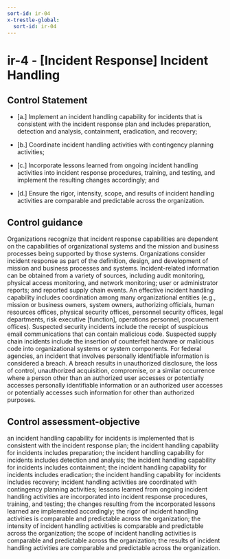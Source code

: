 ```yaml
---
sort-id: ir-04
x-trestle-global:
  sort-id: ir-04
---
```


# ir-4 - \[Incident Response\] Incident Handling

## Control Statement

- \[a.\] Implement an incident handling capability for incidents that is consistent with the incident response plan and includes preparation, detection and analysis, containment, eradication, and recovery;

- \[b.\] Coordinate incident handling activities with contingency planning activities;

- \[c.\] Incorporate lessons learned from ongoing incident handling activities into incident response procedures, training, and testing, and implement the resulting changes accordingly; and

- \[d.\] Ensure the rigor, intensity, scope, and results of incident handling activities are comparable and predictable across the organization.

## Control guidance

Organizations recognize that incident response capabilities are dependent on the capabilities of organizational systems and the mission and business processes being supported by those systems. Organizations consider incident response as part of the definition, design, and development of mission and business processes and systems. Incident-related information can be obtained from a variety of sources, including audit monitoring, physical access monitoring, and network monitoring; user or administrator reports; and reported supply chain events. An effective incident handling capability includes coordination among many organizational entities (e.g., mission or business owners, system owners, authorizing officials, human resources offices, physical security offices, personnel security offices, legal departments, risk executive [function], operations personnel, procurement offices). Suspected security incidents include the receipt of suspicious email communications that can contain malicious code. Suspected supply chain incidents include the insertion of counterfeit hardware or malicious code into organizational systems or system components. For federal agencies, an incident that involves personally identifiable information is considered a breach. A breach results in unauthorized disclosure, the loss of control, unauthorized acquisition, compromise, or a similar occurrence where a person other than an authorized user accesses or potentially accesses personally identifiable information or an authorized user accesses or potentially accesses such information for other than authorized purposes.

## Control assessment-objective

an incident handling capability for incidents is implemented that is consistent with the incident response plan;
the incident handling capability for incidents includes preparation;
the incident handling capability for incidents includes detection and analysis;
the incident handling capability for incidents includes containment;
the incident handling capability for incidents includes eradication;
the incident handling capability for incidents includes recovery;
incident handling activities are coordinated with contingency planning activities;
lessons learned from ongoing incident handling activities are incorporated into incident response procedures, training, and testing;
the changes resulting from the incorporated lessons learned are implemented accordingly;
the rigor of incident handling activities is comparable and predictable across the organization;
the intensity of incident handling activities is comparable and predictable across the organization;
the scope of incident handling activities is comparable and predictable across the organization;
the results of incident handling activities are comparable and predictable across the organization.
